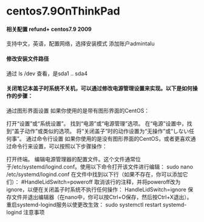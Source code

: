 # centos7.9OnThinkPad

####  相关配置 refund+ centos7.9 2009

支持中文，英语，配置网络，选择安装模式
添加账户admintalu


#### 修改安装文件路径

 通过 ls /dev 查看，是sda1 .. sda4

 

#### 关闭笔记本盖子时系统不关机，可以通过修改电源管理设置来实现。以下是如何操作的步骤：

通过图形界面设置
如果你使用的是带有图形界面的CentOS：

打开“设置”或“系统设置”。
找到“电源”或“电源管理”选项。
在“电源”设置中，找到“盖子动作”或类似的选项。
将“关闭盖子”时的动作设置为“无操作”或“しない任何事”。
通过命令行设置
如果你使用的是没有图形界面的CentOS，或者更喜欢通过命令行来设置，可以按照以下步骤操作：

打开终端。
编辑电源管理器的配置文件。这个文件通常位于/etc/systemd/logind.conf。使用以下命令打开该文件进行编辑：
sudo nano /etc/systemd/logind.conf
在文件中找到以下行（如果不存在，你可以添加它们）：
#HandleLidSwitch=poweroff
取消该行的注释，并将poweroff改为ignore，以便在关闭盖子时系统不执行任何操作：
HandleLidSwitch=ignore
保存文件并退出编辑器（在nano中，你可以按Ctrl+O保存，然后按Ctrl+X退出）。
重启systemd-logind服务以使更改生效：
sudo systemctl restart systemd-logind
注意事项
